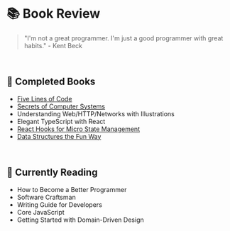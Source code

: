 # 📚 Book Review

> "I'm not a great programmer. I'm just a good programmer with great habits." - Kent Beck

<br/>

## 📕 Completed Books

- [Five Lines of Code](/five-lines-of-code-en/)
- [Secrets of Computer Systems](/computer-secrets/)
- Understanding Web/HTTP/Networks with Illustrations
- Elegant TypeScript with React
- [React Hooks for Micro State Management](/react-hooks-micro-state-management/)
- [Data Structures the Fun Way](/ds-the-fun-way-en/)

<br/>

## 📘 Currently Reading

- How to Become a Better Programmer
- Software Craftsman
- Writing Guide for Developers
- Core JavaScript
- Getting Started with Domain-Driven Design
